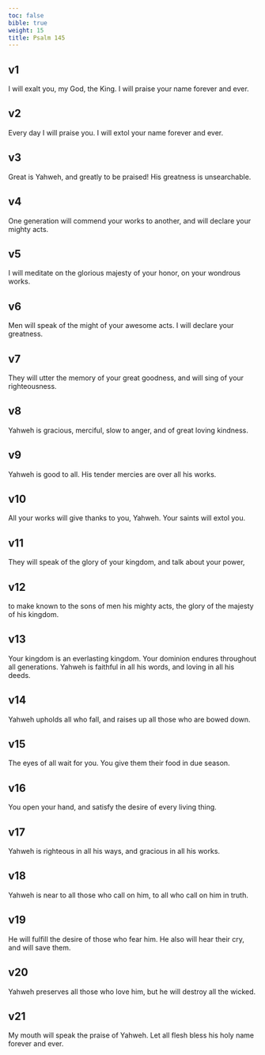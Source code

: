 ```yaml
---
toc: false
bible: true
weight: 15
title: Psalm 145
---
```




## v1 
I will exalt you, my God, the King. I will praise your name forever and ever. 

## v2 
Every day I will praise you. I will extol your name forever and ever. 

## v3 
Great is Yahweh, and greatly to be praised! His greatness is unsearchable. 

## v4 
One generation will commend your works to another, and will declare your mighty acts. 

## v5 
I will meditate on the glorious majesty of your honor, on your wondrous works. 

## v6 
Men will speak of the might of your awesome acts. I will declare your greatness. 

## v7 
They will utter the memory of your great goodness, and will sing of your righteousness. 

## v8 
Yahweh is gracious, merciful, slow to anger, and of great loving kindness. 

## v9 
Yahweh is good to all. His tender mercies are over all his works. 

## v10 
All your works will give thanks to you, Yahweh. Your saints will extol you. 

## v11 
They will speak of the glory of your kingdom, and talk about your power, 

## v12 
to make known to the sons of men his mighty acts, the glory of the majesty of his kingdom. 

## v13 
Your kingdom is an everlasting kingdom. Your dominion endures throughout all generations. Yahweh is faithful in all his words, and loving in all his deeds. 

## v14 
Yahweh upholds all who fall, and raises up all those who are bowed down. 

## v15 
The eyes of all wait for you. You give them their food in due season. 

## v16 
You open your hand, and satisfy the desire of every living thing. 

## v17 
Yahweh is righteous in all his ways, and gracious in all his works. 

## v18 
Yahweh is near to all those who call on him, to all who call on him in truth. 

## v19 
He will fulfill the desire of those who fear him. He also will hear their cry, and will save them. 

## v20 
Yahweh preserves all those who love him, but he will destroy all the wicked. 

## v21 
My mouth will speak the praise of Yahweh. Let all flesh bless his holy name forever and ever.
